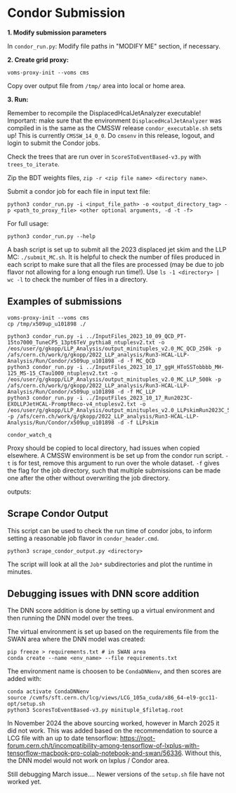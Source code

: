 # Condor Submission

**1. Modify submission parameters**

In `condor_run.py`: Modify file paths in "MODIFY ME" section, if necessary.

**2. Create grid proxy:**

```
voms-proxy-init --voms cms 
```
Copy over output file from `/tmp/` area into local or home area.

**3. Run:**

Remember to recompile the DisplacedHcalJetAnalyzer executable! Important: make sure that the environment `DisplacedHcalJetAnalyzer` was compiled in is the same as the CMSSW release `condor_executable.sh` sets up! This is currently `CMSSW_14_0_0`. Do `cmsenv` in this release, logout, and login to submit the Condor jobs. 

Check the trees that are run over in `ScoreSToEventBased-v3.py` with `trees_to_iterate`. 

Zip the BDT weights files, `zip -r <zip file name> <directory name>`.

Submit a condor job for each file in input text file:
```
python3 condor_run.py -i <input_file_path> -o <output_directory_tag> -p <path_to_proxy_file> <other optional arguments, -d -t -f>
```

For full usage:
```
python3 condor_run.py --help
```

A bash script is set up to submit all the 2023 displaced jet skim and the LLP MC: `./submit_MC.sh`. It is helpful to check the number of files produced in each script to make sure that all the files are processed (may be due to job flavor not allowing for a long enough run time!). Use `ls -1 <directory> | wc -l` to check the number of files in a directory.

## Examples of submissions
```
voms-proxy-init --voms cms 
cp /tmp/x509up_u101898 ./

python3 condor_run.py -i ../InputFiles_2023_10_09_QCD_PT-15to7000_TuneCP5_13pt6TeV_pythia8_ntuplesv2.txt -o /eos/user/g/gkopp/LLP_Analysis/output_minituples_v2.0_MC_QCD_250k -p /afs/cern.ch/work/g/gkopp/2022_LLP_analysis/Run3-HCAL-LLP-Analysis/Run/Condor/x509up_u101898 -d -f MC_QCD
python3 condor_run.py -i ../InputFiles_2023_10_17_ggH_HToSSTobbbb_MH-125_MS-15_CTau1000_ntuplesv2.txt -o /eos/user/g/gkopp/LLP_Analysis/output_minituples_v2.0_MC_LLP_500k -p /afs/cern.ch/work/g/gkopp/2022_LLP_analysis/Run3-HCAL-LLP-Analysis/Run/Condor/x509up_u101898 -d -f MC_LLP
python3 condor_run.py -i ../InputFiles_2023_10_17_Run2023C-EXOLLPJetHCAL-PromptReco-v4_ntuplesv2.txt -o /eos/user/g/gkopp/LLP_Analysis/output_minituples_v2.0_LLPskimRun2023C_500k -p /afs/cern.ch/work/g/gkopp/2022_LLP_analysis/Run3-HCAL-LLP-Analysis/Run/Condor/x509up_u101898 -d -f LLPskim

condor_watch_q
```
Proxy should be copied to local directory, had issues when copied elsewhere. A CMSSW environment is be set up from the condor run script. `-t` is for test, remove this argument to run over the whole dataset. `-f` gives the flag for the job directory, such that multiple submissions can be made one after the other without overwriting the job directory.

outputs:

## Scrape Condor Output
This script can be used to check the run time of condor jobs, to inform setting a reasonable job flavor in `condor_header.cmd`. 

```
python3 scrape_condor_output.py <directory>
```
The script will look at all the `Job*` subdirectories and plot the runtime in minutes.

## Debugging issues with DNN score addition
The DNN score addition is done by setting up a virtual environment and then running the DNN model over the trees. 

The virtual environment is set up based on the requirements file from the SWAN area where the DNN model was created:
```
pip freeze > requirements.txt # in SWAN area
conda create --name <env_name> --file requirements.txt
```

The environment name is choosen to be `CondaDNNenv`, and then scores are added with:
```
conda activate CondaDNNenv
source /cvmfs/sft.cern.ch/lcg/views/LCG_105a_cuda/x86_64-el9-gcc11-opt/setup.sh
python3 ScoresToEventBased-v3.py minituple_$filetag.root
```

In November 2024 the above sourcing worked, however in March 2025 it did not work. This was added based on the recommendation to source a LCG file with an up to date tensorflow: https://root-forum.cern.ch/t/incompatibility-among-tensorflow-of-lxplus-with-tensorflow-macbook-pro-colab-notebook-and-swan/56336. Without this, the DNN model would not work on lxplus / Condor area. 

Still debugging March issue.... Newer versions of the `setup.sh` file have not worked yet.